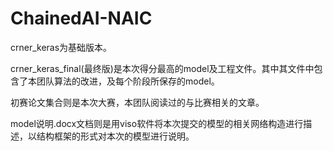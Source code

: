 # ChainedAI-NAIC
crner_keras为基础版本。

crner_keras_final(最终版)是本次得分最高的model及工程文件。其中其文件中包含了本团队算法的改进，及每个阶段所保存的model。

初赛论文集合则是本次大赛，本团队阅读过的与比赛相关的文章。

model说明.docx文档则是用viso软件将本次提交的模型的相关网络构造进行描述，以结构框架的形式对本次的模型进行说明。
